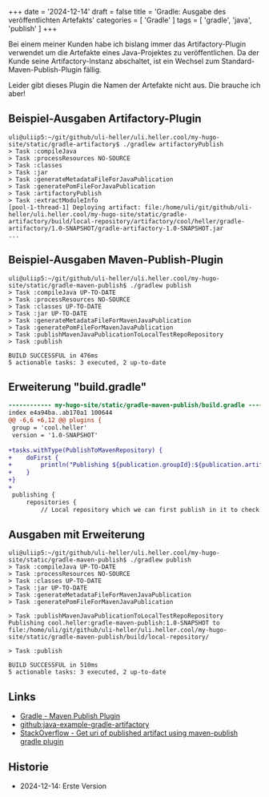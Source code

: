 +++
date = '2024-12-14'
draft = false
title = 'Gradle: Ausgabe des veröffentlichten Artefakts'
categories = [ 'Gradle' ]
tags = [ 'gradle', 'java', 'publish' ]
+++

<!--
Gradle: Ausgabe des veröffentlichten Artefakts
==============================================
-->

Bei einem meiner Kunden habe ich bislang immer das Artifactory-Plugin
verwendet um die Artefakte eines Java-Projektes zu veröffentlichen.
Da der Kunde seine Artifactory-Instanz abschaltet, ist ein Wechsel
zum Standard-Maven-Publish-Plugin fällig.

Leider gibt dieses Plugin die Namen der Artefakte nicht aus.
Die brauche ich aber!

<!--more-->

Beispiel-Ausgaben Artifactory-Plugin
------------------------------------

```
uli@uliip5:~/git/github/uli-heller/uli.heller.cool/my-hugo-site/static/gradle-artifactory$ ./gradlew artifactoryPublish
> Task :compileJava
> Task :processResources NO-SOURCE
> Task :classes
> Task :jar
> Task :generateMetadataFileForJavaPublication
> Task :generatePomFileForJavaPublication
> Task :artifactoryPublish
> Task :extractModuleInfo
[pool-1-thread-1] Deploying artifact: file:/home/uli/git/github/uli-heller/uli.heller.cool/my-hugo-site/static/gradle-artifactory/build/local-repository/artifactory/cool/heller/gradle-artifactory/1.0-SNAPSHOT/gradle-artifactory-1.0-SNAPSHOT.jar
...
```

Beispiel-Ausgaben Maven-Publish-Plugin
--------------------------------------

```
uli@uliip5:~/git/github/uli-heller/uli.heller.cool/my-hugo-site/static/gradle-maven-publish$ ./gradlew publish
> Task :compileJava UP-TO-DATE
> Task :processResources NO-SOURCE
> Task :classes UP-TO-DATE
> Task :jar UP-TO-DATE
> Task :generateMetadataFileForMavenJavaPublication
> Task :generatePomFileForMavenJavaPublication
> Task :publishMavenJavaPublicationToLocalTestRepoRepository
> Task :publish

BUILD SUCCESSFUL in 476ms
5 actionable tasks: 3 executed, 2 up-to-date
```

Erweiterung "build.gradle"
--------------------------

```diff
------------ my-hugo-site/static/gradle-maven-publish/build.gradle ------------
index e4a94ba..ab170a1 100644
@@ -6,6 +6,12 @@ plugins {
 group = 'cool.heller'
 version = '1.0-SNAPSHOT'
 
+tasks.withType(PublishToMavenRepository) {
+    doFirst {
+        println("Publishing ${publication.groupId}:${publication.artifactId}:${publication.version} to ${repository.url}")
+    }
+}
+
 publishing {
     repositories {
         // Local repository which we can first publish in it to check artifacts
```

Ausgaben mit Erweiterung
------------------------

```
uli@uliip5:~/git/github/uli-heller/uli.heller.cool/my-hugo-site/static/gradle-maven-publish$ ./gradlew publish
> Task :compileJava UP-TO-DATE
> Task :processResources NO-SOURCE
> Task :classes UP-TO-DATE
> Task :jar UP-TO-DATE
> Task :generateMetadataFileForMavenJavaPublication
> Task :generatePomFileForMavenJavaPublication

> Task :publishMavenJavaPublicationToLocalTestRepoRepository
Publishing cool.heller:gradle-maven-publish:1.0-SNAPSHOT to file:/home/uli/git/github/uli-heller/uli.heller.cool/my-hugo-site/static/gradle-maven-publish/build/local-repository/

> Task :publish

BUILD SUCCESSFUL in 510ms
5 actionable tasks: 3 executed, 2 up-to-date
```

Links
-----

- [Gradle - Maven Publish Plugin](https://docs.gradle.org/current/userguide/publishing_maven.html)
- [github:java-example-gradle-artifactory](https://github.com/uli-heller/java-example-gradle-artifactory.git)
- [StackOverflow - Get uri of published artifact using maven-publish gradle plugin](https://stackoverflow.com/questions/41745995/get-uri-of-published-artifact-using-maven-publish-gradle-plugin)

Historie
--------

- 2024-12-14: Erste Version
